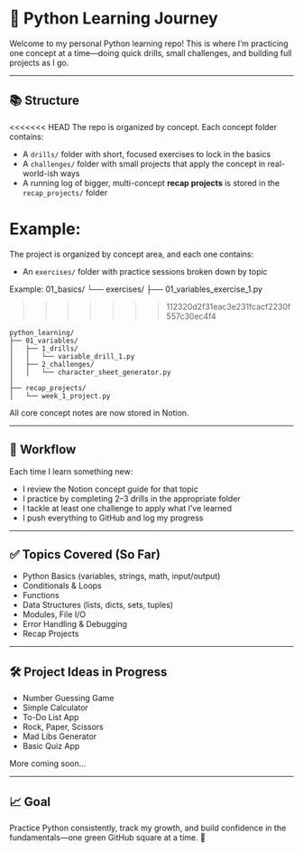 # 🐍 Python Learning Journey

Welcome to my personal Python learning repo! This is where I’m practicing one concept at a time—doing quick drills, small challenges, and building full projects as I go.

---

## 📚 Structure

<<<<<<< HEAD
The repo is organized by concept. Each concept folder contains:
- A `drills/` folder with short, focused exercises to lock in the basics  
- A `challenges/` folder with small projects that apply the concept in real-world-ish ways  
- A running log of bigger, multi-concept **recap projects** is stored in the `recap_projects/` folder  

Example:
=======
The project is organized by concept area, and each one contains:
- An `exercises/` folder with practice sessions broken down by topic

Example:
01_basics/ └── exercises/ ├── 01_variables_exercise_1.py
>>>>>>> 112320d2f31eac3e231fcacf2230f557c30ec4f4

```
python_learning/
├── 01_variables/
│   ├── 1_drills/
│   │   └── variable_drill_1.py
│   ├── 2_challenges/
│   │   └── character_sheet_generator.py
│
├── recap_projects/
│   └── week_1_project.py
```

All core concept notes are now stored in Notion.

---

## 🔁 Workflow

Each time I learn something new:
- I review the Notion concept guide for that topic  
- I practice by completing 2–3 drills in the appropriate folder  
- I tackle at least one challenge to apply what I’ve learned  
- I push everything to GitHub and log my progress

---

## ✅ Topics Covered (So Far)

- Python Basics (variables, strings, math, input/output)  
- Conditionals & Loops  
- Functions  
- Data Structures (lists, dicts, sets, tuples)  
- Modules, File I/O  
- Error Handling & Debugging  
- Recap Projects

---

## 🛠 Project Ideas in Progress

- Number Guessing Game  
- Simple Calculator  
- To-Do List App  
- Rock, Paper, Scissors  
- Mad Libs Generator  
- Basic Quiz App  

More coming soon...

---

## 📈 Goal

Practice Python consistently, track my growth, and build confidence in the fundamentals—one green GitHub square at a time. 💪
